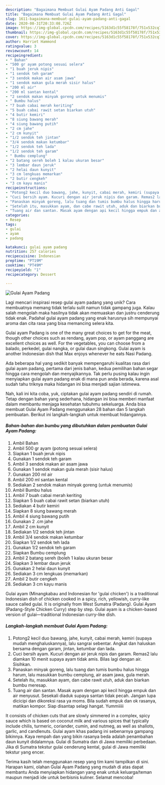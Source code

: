 ```yaml
---
description: "Bagaimana Membuat Gulai Ayam Padang Anti Gagal"
title: "Bagaimana Membuat Gulai Ayam Padang Anti Gagal"
slug: 1611-bagaimana-membuat-gulai-ayam-padang-anti-gagal
date: 2020-08-31T20:33:08.726Z
image: https://img-global.cpcdn.com/recipes/5163d1c55f58178f/751x532cq70/gulai-ayam-padang-foto-resep-utama.jpg
thumbnail: https://img-global.cpcdn.com/recipes/5163d1c55f58178f/751x532cq70/gulai-ayam-padang-foto-resep-utama.jpg
cover: https://img-global.cpcdn.com/recipes/5163d1c55f58178f/751x532cq70/gulai-ayam-padang-foto-resep-utama.jpg
author: Harriet Hammond
ratingvalue: 3
reviewcount: 14
recipeingredient:
- " Bahan"
- "500 gr ayam potong sesuai selera"
- "1 buah jeruk nipis"
- "1 sendok teh garam"
- "3 sendok makan air asam jawa"
- "1 sendok makan gula merah sisir halus"
- "200 ml air"
- "200 ml santan kental"
- "2 sendok makan minyak goreng untuk menumis"
- " Bumbu halus"
- "7 buah cabai merah keriting"
- "5 buah cabai rawit setan biarkan utuh"
- "4 butir kemiri"
- "8 siung bawang merah"
- "4 siung bawang putih"
- "2 cm jahe"
- "2 cm kunyit"
- "1/2 sendok teh jintan"
- "3/4 sendok makan ketumbar"
- "1/2 sendok teh lada"
- "1/2 sendok teh garam"
- " Bumbu cemplung"
- "2 batang sereh boleh 1 kalau ukuran besar"
- "3 lembar daun jeruk"
- "2 helai daun kunyit"
- "3 cm lengkuas memarkan"
- "2 butir cengkeh"
- "3 cm kayu manis"
recipeinstructions:
- "Potong2 kecil duo bawang, jahe, kunyit, cabai merah, kemiri (supaya mudah menghaluskannya), lalu sangrai sebentar. Angkat dan haluskan bersama dengan garam, jintan, ketumbar dan lada."
- "Cuci bersih ayam. Kucuri dengan air jeruk nipis dan garam. Remas2 lalu diamkan 10 menit supaya ayam tidak amis. Bilas lagi dengan air. Sisihkan."
- "Panaskan minyak goreng, lalu tuang dan tumis bumbu halus hingga harum, lalu masukkan bumbu cemplung, air asam jawa, gula merah."
- "Setelah itu, masukkan ayam, dan cabe rawit utuh, aduk dan biarkan bumbu meresap."
- "Tuang air dan santan. Masak ayam dengan api kecil hingga empuk dan air menyusut. Sesekali diaduk supaya santan tidak pecah. Jangan lupa dicicipi dan dikoreksi rasa ya moms. Bila sudah empuk dan ok rasanya, matikan kompor. Siap disantap selagi hangat. Yummiiiii"
categories:
- Resep
tags:
- gulai
- ayam
- padang

katakunci: gulai ayam padang 
nutrition: 257 calories
recipecuisine: Indonesian
preptime: "PT19M"
cooktime: "PT49M"
recipeyield: "1"
recipecategory: Dessert

---
```



![Gulai Ayam Padang](https://img-global.cpcdn.com/recipes/5163d1c55f58178f/751x532cq70/gulai-ayam-padang-foto-resep-utama.jpg)

Lagi mencari inspirasi resep gulai ayam padang yang unik? Cara membuatnya memang tidak terlalu sulit namun tidak gampang juga. Kalau salah mengolah maka hasilnya tidak akan memuaskan dan justru cenderung tidak enak. Padahal gulai ayam padang yang enak harusnya sih mempunyai aroma dan cita rasa yang bisa memancing selera kita.

Gulai ayam Padang is one of the many great choices to get for the meat, though other choices such as rendang, ayam pop, or ayam panggang are excellent choices as well. For the vegetables, you can choose from a balado, perkedel, gulai nangka, or gulai daun singkong. Gulai ayam is another Indonesian dish that Max enjoys whenever he eats Nasi Padang.

Ada beberapa hal yang sedikit banyak mempengaruhi kualitas rasa dari gulai ayam padang, pertama dari jenis bahan, kedua pemilihan bahan segar hingga cara mengolah dan menyajikannya. Tak perlu pusing kalau ingin menyiapkan gulai ayam padang enak di mana pun anda berada, karena asal sudah tahu triknya maka hidangan ini bisa menjadi sajian istimewa.


Nah, kali ini kita coba, yuk, ciptakan gulai ayam padang sendiri di rumah. Tetap dengan bahan yang sederhana, hidangan ini bisa memberi manfaat dalam membantu menjaga kesehatan tubuhmu sekeluarga. Anda bisa membuat Gulai Ayam Padang menggunakan 28 bahan dan 5 langkah pembuatan. Berikut ini langkah-langkah untuk membuat hidangannya.

<!--inarticleads1-->

##### Bahan-bahan dan bumbu yang dibutuhkan dalam pembuatan Gulai Ayam Padang:

1. Ambil  Bahan
1. Ambil 500 gr ayam (potong sesuai selera)
1. Siapkan 1 buah jeruk nipis
1. Gunakan 1 sendok teh garam
1. Ambil 3 sendok makan air asam jawa
1. Gunakan 1 sendok makan gula merah (sisir halus)
1. Gunakan 200 ml air
1. Ambil 200 ml santan kental
1. Sediakan 2 sendok makan minyak goreng (untuk menumis)
1. Ambil  Bumbu halus
1. Ambil 7 buah cabai merah keriting
1. Siapkan 5 buah cabai rawit setan (biarkan utuh)
1. Sediakan 4 butir kemiri
1. Siapkan 8 siung bawang merah
1. Ambil 4 siung bawang putih
1. Gunakan 2 .cm jahe
1. Ambil 2 cm kunyit
1. Sediakan 1/2 sendok teh jintan
1. Ambil 3/4 sendok makan ketumbar
1. Siapkan 1/2 sendok teh lada
1. Gunakan 1/2 sendok teh garam
1. Siapkan  Bumbu cemplung
1. Ambil 2 batang sereh (boleh 1 kalau ukuran besar
1. Siapkan 3 lembar daun jeruk
1. Gunakan 2 helai daun kunyit
1. Sediakan 3 cm lengkuas (memarkan)
1. Ambil 2 butir cengkeh
1. Sediakan 3 cm kayu manis


Gulai ayam (Minangkabau and Indonesian for &#39;gulai chicken&#39;) is a traditional Indonesian dish of chicken cooked in a spicy, rich, yellowish, curry-like sauce called gulai. It is originally from West Sumatra (Padang). Gulai Ayam (Padang-Style Chicken Curry) step by step. Gulai ayam is a chicken-based version of gulai—traditional Indonesian curry-like dish. 

<!--inarticleads2-->

##### Langkah-langkah membuat Gulai Ayam Padang:

1. Potong2 kecil duo bawang, jahe, kunyit, cabai merah, kemiri (supaya mudah menghaluskannya), lalu sangrai sebentar. Angkat dan haluskan bersama dengan garam, jintan, ketumbar dan lada.
1. Cuci bersih ayam. Kucuri dengan air jeruk nipis dan garam. Remas2 lalu diamkan 10 menit supaya ayam tidak amis. Bilas lagi dengan air. Sisihkan.
1. Panaskan minyak goreng, lalu tuang dan tumis bumbu halus hingga harum, lalu masukkan bumbu cemplung, air asam jawa, gula merah.
1. Setelah itu, masukkan ayam, dan cabe rawit utuh, aduk dan biarkan bumbu meresap.
1. Tuang air dan santan. Masak ayam dengan api kecil hingga empuk dan air menyusut. Sesekali diaduk supaya santan tidak pecah. Jangan lupa dicicipi dan dikoreksi rasa ya moms. Bila sudah empuk dan ok rasanya, matikan kompor. Siap disantap selagi hangat. Yummiiiii


It consists of chicken cuts that are slowly simmered in a complex, spicy sauce which is based on coconut milk and various spices that typically include chilis, turmeric, coriander, cumin, and nutmeg, as well as shallots, garlic, and candlenuts. Gulai ayam khas padang ini sebenarnya gampang bikinnya. Kaya rempah dan yang bikin rasanya beda adalah penambahan daun kunyit didalamnya. Gulai di Sumatra dan di Jawa memiliki perbedaan. Jika di Sumatra tekstur gulai cenderung kental, gulai di Jawa memiliki tekstur yang encer. 

Terima kasih telah menggunakan resep yang tim kami tampilkan di sini. Harapan kami, olahan Gulai Ayam Padang yang mudah di atas dapat membantu Anda menyiapkan hidangan yang enak untuk keluarga/teman maupun menjadi ide untuk berbisnis kuliner. Selamat mencoba!

